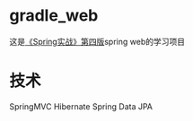 # gradle_web
这是[《Spring实战》第四版](https://book.douban.com/subject/26767354/)spring web的学习项目

# 技术
SpringMVC
Hibernate
Spring Data JPA
